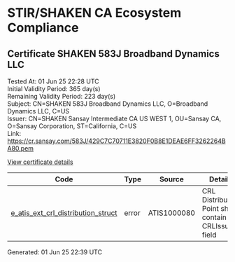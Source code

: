 # STIR/SHAKEN CA Ecosystem Compliance

## Certificate SHAKEN 583J Broadband Dynamics LLC

Tested At: 01 Jun 25 22:28 UTC\
Initial Validity Period: 365 day(s)\
Remaining Validity Period: 223 day(s)\
Subject: CN=SHAKEN 583J Broadband Dynamics LLC, O=Broadband Dynamics LLC, C=US\
Issuer: CN=SHAKEN Sansay Intermediate CA US WEST 1, OU=Sansay CA, O=Sansay Corporation, ST=California, C=US\
Link: https://cr.sansay.com/583J/429C7C70711E3820F0B8E1DEAE6FF3262264BA80.pem

[View certificate details](https://x509.io/?cert=MIICvzCCAmWgAwIBAgIUQpx8cHEeOCDwuOHerm%2FzJiJkuoAwCgYIKoZIzj0EAwIwgYUxCzAJBgNVBAYTAlVTMRMwEQYDVQQIDApDYWxpZm9ybmlhMRswGQYDVQQKDBJTYW5zYXkgQ29ycG9yYXRpb24xEjAQBgNVBAsMCVNhbnNheSBDQTEwMC4GA1UEAwwnU0hBS0VOIFNhbnNheSBJbnRlcm1lZGlhdGUgQ0EgVVMgV0VTVCAxMB4XDTI1MDExMDAwMDAwMFoXDTI2MDExMDAwMDAwMFowWzELMAkGA1UEBhMCVVMxHzAdBgNVBAoMFkJyb2FkYmFuZCBEeW5hbWljcyBMTEMxKzApBgNVBAMMIlNIQUtFTiA1ODNKIEJyb2FkYmFuZCBEeW5hbWljcyBMTEMwWTATBgcqhkjOPQIBBggqhkjOPQMBBwNCAAS5F8FijrSs0ruE8WK%2Fr0eK620yt6NnOCJyERyf%2Bx5Lq94LAtXgFltZMlyq1vKwrJN0Stvh1J1YTROjzAowjyyFo4HbMIHYMBYGCCsGAQUFBwEaBAowCKAGFgQ1ODNKMBcGA1UdIAQQMA4wDAYKYIZIAYb%2FCQEBBDAdBgNVHQ4EFgQUgEmEq91W%2BtBZcQ2MNX4s526rlVkwHwYDVR0jBBgwFoAUrNOT9UNDzAq%2BRVgXE32SfNzDAUYwRwYDVR0fBEAwPjA8oDqgOIY2aHR0cHM6Ly9hdXRoZW50aWNhdGUtYXBpLmljb25lY3Rpdi5jb20vZG93bmxvYWQvdjEvY3JsMAwGA1UdEwEB%2FwQCMAAwDgYDVR0PAQH%2FBAQDAgeAMAoGCCqGSM49BAMCA0gAMEUCIG%2F9DeUTi2i%2B871rVAxDM7erKrjcXj0BtXU9kogoSWY4AiEAzkP%2FOw6qxZKsQw6ZodDqURUCl%2BqY82tOZFEnrg9ilRA%3D)

| Code | Type | Source | Details |
|------|------|--------|---------|
| [e_atis_ext_crl_distribution_struct](../../ISSUES/e_atis_ext_crl_distribution_struct/README.md) | error | ATIS1000080 | CRL Distribution Point shall contain a CRLIssuer field |


Generated: 01 Jun 25 22:39 UTC